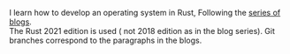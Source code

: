 I learn how to develop an operating system in Rust, Following the [series of blogs](https://os.phil-opp.com/).     
The Rust 2021 edition is used ( not 2018 edition as in the blog series).
Git branches correspond to the paragraphs in the blogs. 

